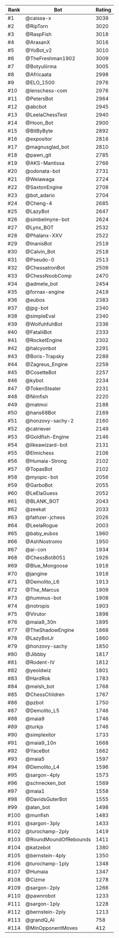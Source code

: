 Rank|Bot|Rating
---|---|---
#1|@caissa-x|3039
#2|@RipTorn|3020
#3|@RaspFish|3018
#4|@ArasanX|3016
#5|@YoBot_v2|3010
#6|@TheFreshman1902|3009
#7|@Botyuliirma|3005
#8|@Africaata|2998
#9|@ELO_1500|2976
#10|@lenschess-com|2976
#11|@PetersBot|2964
#12|@abcbot|2945
#13|@LeelaChessTest|2940
#14|@Hoon_Bot|2900
#15|@BitByByte|2892
#16|@expositor|2816
#17|@magnusglad_bot|2810
#18|@pawn_git|2785
#19|@AKS-Mantissa|2766
#20|@odonata-bot|2731
#21|@Weiawaga|2724
#22|@SaxtonEngine|2708
#23|@bot_adario|2704
#24|@Cheng-4|2685
#25|@LazyBot|2647
#26|@simbelmyne-bot|2624
#27|@Lynx_BOT|2532
#28|@Phalanx-XXV|2522
#29|@InanisBot|2519
#30|@Calvin_Bot|2518
#31|@Pseudo-0|2513
#32|@ChessatronBot|2509
#33|@ChessNoobComp|2470
#34|@admete_bot|2454
#35|@fornax-engine|2419
#36|@eubos|2383
#37|@jpg-bot|2340
#38|@simpleEval|2340
#39|@WolfuhfuhBot|2336
#40|@FataliiBot|2333
#41|@RocketEngine|2302
#42|@halcyonbot|2291
#43|@Boris-Trapsky|2289
#44|@Zagreus_Engine|2259
#45|@CosetteBot|2257
#46|@kybot|2234
#47|@TokenStealer|2231
#48|@Nimfish|2220
#49|@matmoi|2188
#50|@hans68Bot|2169
#51|@honzovy-sachy-2|2160
#52|@catriever|2149
#53|@Goldfish-Engine|2146
#54|@likeawizard-bot|2131
#55|@Elmichess|2106
#56|@Humaia-Strong|2102
#57|@TopasBot|2102
#58|@myopic-bot|2056
#59|@GarboBot|2055
#60|@LeElaGuess|2052
#61|@BLANK_BOT|2043
#62|@zeekat|2033
#63|@fathzer-jchess|2026
#64|@LeelaRogue|2003
#65|@baby_eubos|1960
#66|@AshNostromo|1950
#67|@ai-con|1934
#68|@ChessBot8051|1926
#69|@Blue_Mongoose|1918
#70|@jangine|1918
#71|@Demolito_L6|1913
#72|@The_Marcus|1909
#73|@hummus-bot|1908
#74|@notropis|1903
#75|@Virutor|1898
#76|@maia9_30n|1895
#77|@TheShadowEngine|1868
#78|@LazyBotJr|1860
#79|@honzovy-sachy|1850
#80|@Jibbby|1817
#81|@Rodent-IV|1812
#82|@yeoldwiz|1801
#83|@HardRok|1783
#84|@melsh_bot|1768
#85|@ChessChildren|1767
#86|@pzbot|1750
#87|@Demolito_L5|1746
#88|@maia9|1746
#89|@turkjs|1746
#90|@simplexitor|1733
#91|@maia9_10n|1668
#92|@YaceBot|1662
#93|@maia5|1597
#94|@Demolito_L4|1596
#95|@sargon-4ply|1573
#96|@schnecken_bot|1569
#97|@maia1|1558
#98|@DavidsGuterBot|1555
#99|@alan_bot|1498
#100|@munfish|1483
#101|@sargon-3ply|1433
#102|@turochamp-2ply|1419
#103|@RoundMoundOfRebounds|1411
#104|@katzebot|1380
#105|@bernstein-4ply|1350
#106|@turochamp-1ply|1348
#107|@Humaia|1347
#108|@Cizme|1278
#109|@sargon-2ply|1266
#110|@pawnrobot|1233
#111|@sargon-1ply|1228
#112|@bernstein-2ply|1213
#113|@grandQ_AI|758
#114|@MinOpponentMoves|412

